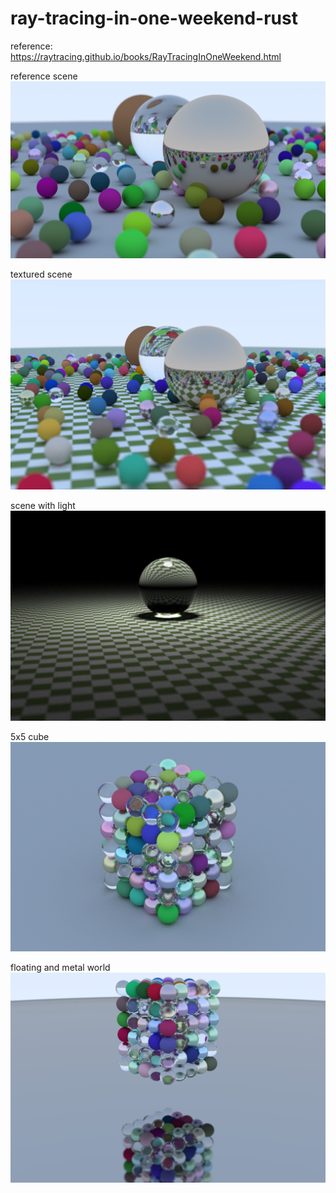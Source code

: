 # ray-tracing-in-one-weekend-rust

reference: https://raytracing.github.io/books/RayTracingInOneWeekend.html

reference scene
![sample.png](examples/sample.png)

textured scene
![](examples/checkers.png)

scene with light
![](examples/light_sphere.png)

5x5 cube
![](examples/5x5cube.png)

floating and metal world
![](examples/5x5cube_big_float.png)
